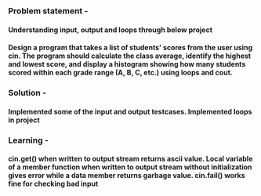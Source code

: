 ### Problem statement - 
#### Understanding input, output and loops through below project
#### Design a program that takes a list of students' scores from the user using cin. The program should calculate the class average, identify the highest and lowest score, and display a histogram showing how many students scored within each grade range (A, B, C, etc.) using loops and cout.

### Solution -
#### Implemented some of the input and output testcases. Implemented loops in project

### Learning -
#### cin.get() when written to output stream returns ascii value. Local variable of a member function when written to output stream without initialization gives error while a data member returns garbage value. cin.fail() works fine for checking bad input